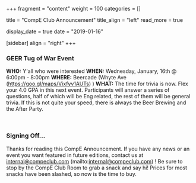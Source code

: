 
+++
fragment = "content"
weight = 100
categories = []

title = "CompE Club Announcement"
title_align = "left"
read_more = true

display_date = true
date = "2019-01-16" 

[sidebar]
  align = "right"
+++
    


### GEER Tug of War Event


**WHO:** Y'all who were interested
**WHEN:** Wednesday, January, 16th @ 6:00pm - 8:00pm
**WHERE:**  Beercade (Whyte Ave (https://goo.gl/maps/Vixfyv1AUTs) )
**WHAT:**  The time for trivia is now. Flex your 4.0 GPA in this next event. Participants will answer a series of questions, half of which will be Eng related, the rest of them will be general trivia. If this is not quite your speed, there is always the Beer Brewing and the After Party.


</br>

### Signing Off...

Thanks for reading this CompE Announcement.  If you have any news or an event you want featured in future editions, contact us at internal@compeclub.com (mailto:internal@compeclub.com) !  Be sure to stop by the CompE Club Room to grab a snack and say hi! Prices for most snacks have been slashed, so now is the time to buy.

</br>
